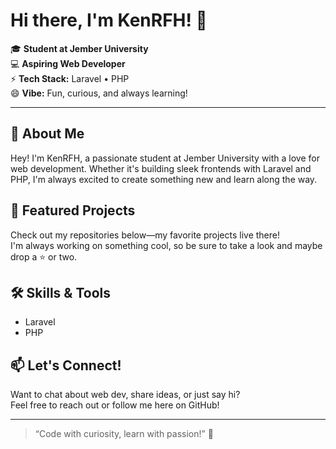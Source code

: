 # Hi there, I'm KenRFH! 👋

🎓 **Student at Jember University**  
💻 **Aspiring Web Developer**  
⚡ **Tech Stack:** Laravel • PHP  
😄 **Vibe:** Fun, curious, and always learning!

---

## 🚀 About Me

Hey! I'm KenRFH, a passionate student at Jember University with a love for web development. Whether it's building sleek frontends with Laravel and PHP, I'm always excited to create something new and learn along the way.

## 🌟 Featured Projects

Check out my repositories below—my favorite projects live there!  
I'm always working on something cool, so be sure to take a look and maybe drop a ⭐ or two.

## 🛠️ Skills & Tools

- Laravel
- PHP

## 📫 Let's Connect!

Want to chat about web dev, share ideas, or just say hi?  
Feel free to reach out or follow me here on GitHub!

---

> “Code with curiosity, learn with passion!” 🚀
